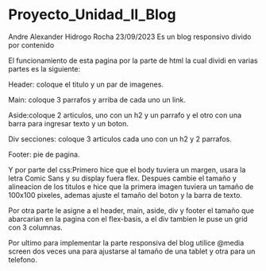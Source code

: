 # Proyecto_Unidad_II_Blog

Andre Alexander Hidrogo Rocha 23/09/2023
Es un blog responsivo divido por contenido

El funcionamiento de esta pagina por la parte de html la cual dividi en varias partes es la siguiente:

Header: coloque el titulo y un par de imagenes.

Main: coloque 3 parrafos y arriba de cada uno un link.

Aside:coloque 2 articulos, uno con un h2 y un parrafo y el otro con una barra para ingresar texto y un boton.

Div secciones: coloque 3 articulos cada uno con un h2 y 2 parrafos.

Footer: pie de pagina.

Y por parte del css:Primero hice que el body tuviera un margen, usara la letra Comic Sans y su display fuera flex. Despues cambie el tamaño y alineacion de los titulos e hice que la primera imagen tuviera un tamaño de 100x100 pixeles, ademas ajuste el tamaño del boton y la barra de texto.

Por otra parte le asigne a el header, main, aside, div y footer el tamaño que abarcarian en la pagina con el flex-basis, a el div tambien le puse un grid con 3 columnas.

Por ultimo para implementar la parte responsiva del blog utilice @media screen dos veces una para ajustarse al tamaño de una tablet y otra para un telefono.

